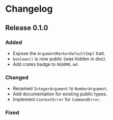 # Changelog

## Release 0.1.0

### Added

- Expose the `ArgumentMarkerDefaultImpl` trait.
- `boolean()` is now public (was hidden in doc).
- Add crates badge to `README.md`.

### Changed

- Renamed `IntegerArgument` to `NumberArgument`.
- Add documentation for existing public types.
- Implement `ContextError` for `CommandError`.

### Fixed
